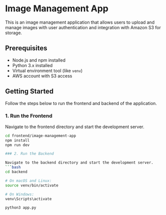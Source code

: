 # Image Management App

This is an image management application that allows users to upload and manage images with user authentication and integration with Amazon S3 for storage.

## Prerequisites

- Node.js and npm installed
- Python 3.x installed
- Virtual environment tool (like `venv`)
- AWS account with S3 access

## Getting Started

Follow the steps below to run the frontend and backend of the application.

### 1. Run the Frontend

Navigate to the frontend directory and start the development server.

```bash
cd frontend/image-management-app
npm install
npm run dev

### 2. Run the Backend

Navigate to the backend directory and start the development server.
```bash
cd backend

# On macOS and Linux:
source venv/bin/activate

# On Windows:
venv\Scripts\activate

python3 app.py
